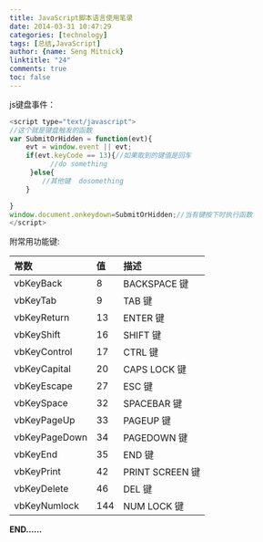 ```yaml
---
title: JavaScript脚本语言使用笔录
date: 2014-03-31 10:47:29
categories: [technology]
tags: [总结,JavaScript]
author: {name: Seng Mitnick}
linktitle: "24"
comments: true
toc: false
---
```


js键盘事件：
~~~ js
<script type="text/javascript">
//这个就是键盘触发的函数
var SubmitOrHidden = function(evt){
    evt = window.event || evt;
    if(evt.keyCode == 13){//如果取到的键值是回车
          //do something        
     }else{
        //其他键  dosomething
    }

}
window.document.onkeydown=SubmitOrHidden;//当有键按下时执行函数
</script>
~~~
<!--more-->
附常用功能键:

| 常数 | 值 | 描述 |
|:-----|:-----|:-----|
| vbKeyBack | 8 | BACKSPACE 键 |
| vbKeyTab | 9 | TAB 键 |
| vbKeyReturn| 13 | ENTER 键 |
| vbKeyShift | 16 | SHIFT 键 |
| vbKeyControl | 17 | CTRL 键 |
| vbKeyCapital | 20 | CAPS LOCK 键 |
| vbKeyEscape | 27 | ESC 键 |
| vbKeySpace | 32 | SPACEBAR 键 |
| vbKeyPageUp | 33 | PAGEUP 键 |
| vbKeyPageDown | 34 | PAGEDOWN 键 |
| vbKeyEnd | 35 | END 键 |
| vbKeyPrint | 42 | PRINT SCREEN 键 |
| vbKeyDelete | 46 | DEL 键 |
| vbKeyNumlock | 144 | NUM LOCK 键 |

**END……**
